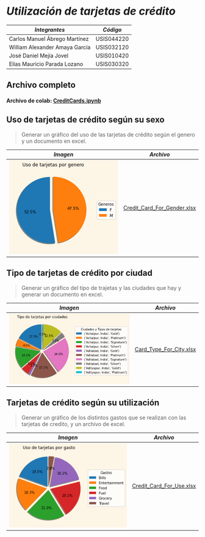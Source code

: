# _**Utilización de tarjetas de crédito**_

*Integrantes* | *Código*
------------ | -------------
Carlos Manuel Ábrego Martínez|USIS044220
William Alexander Amaya García|USIS032120
José Daniel Mejía Jovel|USIS010420
Elías Mauricio Parada Lozano|USIS030320


## Archivo completo
#### Archivo de colab: [CreditCards.ipynb](CreditCards.ipynb)

## Uso de tarjetas de crédito según su sexo
> Generar un gráfico del uso de las tarjetas de crédito según el genero y un documento en excel.

*Imagen* | *Archivo*
------------ | -------------
![Uso de las tarjetas de credito por sexo](Credit_Card_For_Gender.png) | [Credit_Card_For_Gender.xlsx](Credit_Card_For_Gender.xlsx)

## Tipo de tarjetas de crédito por ciudad
> Generar un gráfico del tipo de trajetas y las ciudades que hay y generar un documento en excel.

*Imagen* | *Archivo*
------------ | -------------
![Tipo de tarjetas por ciudad](Card_Type_For_City.png) | [Card_Type_For_City.xlsx](Card_Type_For_City.xlsx)

## Tarjetas de crédito según su utilización
> Generar un gráfico de los distintos gastos que se realizan con las tarjetas de credito, y un archivo de excel.

*Imagen* | *Archivo*
------------ | -------------
![Uso de las tarjetas de credito por sexo](Credit_Card_For_Use.png) | [Credit_Card_For_Use.xlsx](Credit_Card_For_Use.xlsx)
